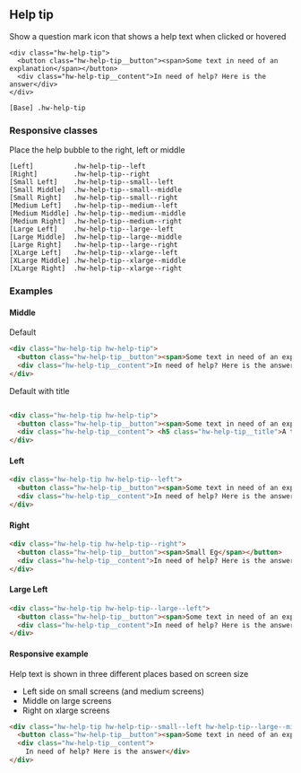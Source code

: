 ## Help tip

Show a question mark icon that shows a help text when clicked or hovered



```code
<div class="hw-help-tip">
  <button class="hw-help-tip__button"><span>Some text in need of an explanation</span></button>
  <div class="hw-help-tip__content">In need of help? Here is the answer</div>
</div>
```


```code
[Base] .hw-help-tip
```

### Responsive classes
Place the help bubble to the right, left or middle
```code
[Left]          .hw-help-tip--left
[Right]         .hw-help-tip--right
[Small Left]    .hw-help-tip--small--left
[Small Middle]  .hw-help-tip--small--middle
[Small Right]   .hw-help-tip--small--right
[Medium Left]   .hw-help-tip--medium--left
[Medium Middle] .hw-help-tip--medium--middle
[Medium Right]  .hw-help-tip--medium--right
[Large Left]    .hw-help-tip--large--left
[Large Middle]  .hw-help-tip--large--middle
[Large Right]   .hw-help-tip--large--right
[XLarge Left]   .hw-help-tip--xlarge--left
[XLarge Middle] .hw-help-tip--xlarge--middle
[XLarge Right]  .hw-help-tip--xlarge--right
```


### Examples

#### Middle
Default
```html
<div class="hw-help-tip hw-help-tip">
  <button class="hw-help-tip__button"><span>Some text in need of an explanation</span></button>
  <div class="hw-help-tip__content">In need of help? Here is the answer. Some more lines for this one I think</div>
</div>
```

Default with title
```html

<div class="hw-help-tip hw-help-tip"> 
  <button class="hw-help-tip__button"><span>Some text in need of an explanation</span></button>
  <div class="hw-help-tip__content"> <h5 class="hw-help-tip__title">A title, should you need</h5>In need of help? Here is the answer. Some more lines for this one I think</div>
</div>
```

#### Left

```html
<div class="hw-help-tip hw-help-tip--left">
  <button class="hw-help-tip__button"><span>Some text in need of an explanation</span></button>
  <div class="hw-help-tip__content">In need of help? Here is the answer</div>
</div>
```


#### Right

```html
<div class="hw-help-tip hw-help-tip--right">
  <button class="hw-help-tip__button"><span>Small Eg</span></button>
  <div class="hw-help-tip__content">In need of help? Here is the answer</div>
</div>
```


#### Large Left

```html
<div class="hw-help-tip hw-help-tip--large--left">
  <button class="hw-help-tip__button"><span>Some text in need of an explanation</span></button>
  <div class="hw-help-tip__content">In need of help? Here is the answer</div>
</div>
```

#### Responsive example
Help text is shown in three different places based on screen size
- Left side on small screens (and medium screens)
- Middle on large screens
- Right on xlarge screens

```html
<div class="hw-help-tip hw-help-tip--small--left hw-help-tip--large--middle hw-help-tip--xlarge--right">
  <button class="hw-help-tip__button"><span>Some text in need of an explanation</span></button>
  <div class="hw-help-tip__content">
    In need of help? Here is the answer</div>
</div>
```

